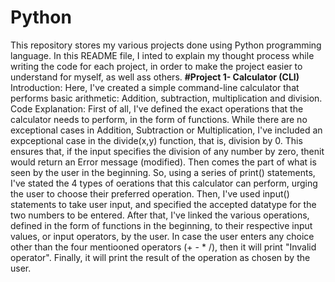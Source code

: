 # Python
This repository stores my various projects done using Python programming language. In this README file, I inted to explain my thought process while writing the code for each project, in order to make the project easier to understand for myself, as well ass others.
**#Project 1- Calculator (CLI)**
Introduction: Here, I've created a simple command-line calculator that performs basic arithmetic: Addition, subtraction, multiplication and division. 
Code Explanation: 
First of all, I've defined the exact operations that the calculator needs to perform, in the form of functions. While there are no exceptional cases in Addition, Subtraction or Multiplication, I've included an expceptional case in the divide(x,y) function, that is, division by 0. This ensures that, if the input specifies the division of any number by zero, thenit would return an Error message (modified).
Then comes the part of what is seen by the user in the beginning. So, using a series of print() statements, I've stated the 4 types of oerations that this calculator can perform, urging the user to choose their preferred operation. 
Then, I've used input() statements to take user input, and specified the accepted datatype for the two numbers to be entered. 
After that, I've linked the various operations, defined in the form of functions in the beginning, to their respective input values, or input operators, by the user. In case the user enters any choice other than the four mentiooned operators (+ - * /), then it will print "Invalid operator".
Finally, it will print the result of the operation as chosen by the user.

